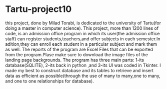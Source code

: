 # Tartu-project10
this project, done by Milad Torabi, is dedicated to the university of Tartu(for doing a master in computer science).
This project, more than 1200 lines of code, is an admission office program in which its user(the admission office staff) can register students,teachers,and offer subjects in each semester.In adition,they can enroll each student in a particular subject and mark them as well. The reports of the program are Excel Files that can be  exported from the program.Plase make sure to download the image files of the landing page backgrounds. The program has three main parts: 1-its database(SQLITE), 2-its back in python ,and 3-its UI was coded in Tkinter. I made my best to construct database and its tables to retrieve and insert data as efficient as possible(through the use of many to many,one to many, and one to one relationships for database).

